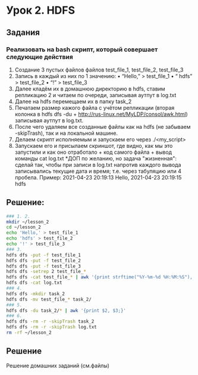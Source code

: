 # Урок 2. HDFS

## Задания

### Реализовать на bash скрипт, который совершает следующие действия

1. Создание 3 пустых файлов файлов test_file_1, test_file_2, test_file_3
2. Запись в каждый из них по 1 значению:
• “Hello,” > test_file_1
• “ hdfs” > test_file_2
• “!” > test_file_3
3. Далее кладём их в домашнюю директорию в hdfs, ставим репликацию 2 и читаем по очереди, записывая аутпут в log.txt
4. Далее на hdfs перемещаем их в папку task_2
5. Печатаем размер кажого файла с учётом репликации (вторая колонка в hdfs dfs -du + http://rus-linux.net/MyLDP/consol/awk.html) записывая аутпут в log.txt.
6. После чего удаляем все созданные файлы как на hdfs (не забываем -skipTrash), так и на локальной машине.
7. Делаем скрипт исполняемым и запускаем его через ./<my_script>
8. Запускаем его и присылаем скриншот, где видно, как мы это запустили и как оно отработало + код самого файла + вывод команды cat log.txt
*ДОП по желанию, но задача "жизненная": сделай так, чтобы при записи в log.txt напротив каждого вывода записывались текущие дата и время; т.е. через табуляцию или 4 пробела.
Пример:
2021-04-23 20:19:13 Hello,
2021-04-23 20:19:15 hdfs


## Решение:

```Bash
### 1. 2.
mkdir ~/lesson_2
cd ~/lesson_2
echo 'Hello,' > test_file_1
echo 'hdfs' > test_file_2
echo '!' > test_file_3
### 3. 
hdfs dfs -put -f test_file_1
hdfs dfs -put -f test_file_2
hdfs dfs -put -f test_file_3
hdfs dfs -setrep 2 test_file_*
hdfs dfs -cat test_file_* | awk '{print strftime("%Y-%m-%d %H:%M:%S"), $0;}' | hadoop fs -appendToFile - log.txt
hdfs dfs -cat log.txt
### 4.
hdfs dfs -mkdir task_2
hdfs dfs -mv test_file_* task_2/
### 5.
hdfs dfs -du task_2/* | awk '{print $2, $3;}'
### 6.
hdfs dfs -rm -r -skipTrash task_2
hdfs dfs -rm -r -skipTrash log.txt
rm -rf ~/lesson_2
```


## Решение

Решение домашних заданий (см.файлы)
